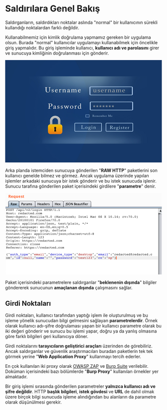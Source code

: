 # Saldırılara Genel Bakış

Saldırganların, saldırdıkları noktalar aslında "normal" bir kullanıcının sürekli kullandığı noktalardan farklı değildir.

Kullanabilmemiz için kimlik doğrulama yapmamız gereken bir uygulama olsun. Burada "normal" kullanıcılar uygulamayı kullanabilmek için öncelikle giriş yapmalıdır. Bu giriş işleminde kullanıcı, **kullanıcı adı ve parolasını** girer ve sunucuya kimliğinin doğrulanması için gönderir.

![https://secure-bits.org/sicheres-passwort-was-macht-ein-passwort-sicher/ adresinden alınmıştır.](<../.gitbook/assets/image (34).png>)

Arka planda istemciden sunucuya gönderilen "**RAW HTTP**" paketlerini son kullanıcı genelde bilmez ve görmez. Ancak uygulama üzerinde yapılan işlemler arkadaki sunucuya bir istek gönderir ve bu istek sunucuda işlenir. Sunucu tarafına gönderilen paket içerisindeki girdilere "**parametre**" denir.

![](<../.gitbook/assets/image (11).png>)

Paket içerisindeki parametrelere saldırganlar "**beklenenin dışında**" bilgiler göndererek sunucunun **amaçlanan dışında** çalışmasını sağlar.

## Girdi Noktaları

Girdi noktaları, kullanıcı tarafından yaptığı işlem ile oluşturulmuş ve bu işleme yönelik sunucudan bilgi gelmesini sağlayan **parametrelerdir**. Örnek olarak kullanıcı adı-şifre doğrulaması yapan bir kullanıcı parametre olarak bu iki değeri gönderir ve sunucu bu işlemi yapar, doğru ya da yanlış olmasına göre farklı bilgileri geri kullanıcıya döner.

Girdi noktalarını **tarayıcıların geliştirici araçları** üzerinden de görebiliriz. Ancak saldırganlar ve güvenlik araştırmacıları buradan paketlerin tek tek görmek yerine "**Web Application Proxy**" kullanmayı tercih ederler.

En çok kullanılan iki proxy olarak [OWASP ZAP](https://owasp.org/www-project-zap) ve [Burp Suite](https://portswigger.net/burp) verilebilir. Doküman içerisindeki bazı bölümlerde "**Burp Proxy**" kullanılan örnekler yer almaktadır.

Bir giriş işlemi sırasında gönderilen parametreler **yalnızca kullanıcı adı ve şifre değildir**. HTTP **başlık bilgileri**, **istek gövdesi** ve **URL** de dahil olmak üzere birçok bilgi sunucuda işleme alındığından bu alanların da parametre olarak düşünülmesi gerekir.
